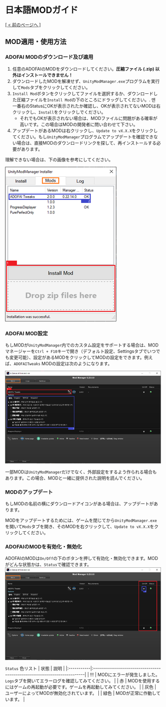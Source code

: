 # 日本語MODガイド
<ins>[[ < 前のページへ ]](./use-1.md)</ins>

## MOD適用・使用方法

### ADOFAI MODのダウンロード及び適用

1. 任意のADOFAIのMODをダウンロードしてください。**圧縮ファイル (.zip) 以外はインストールできません！**
2. ダウンロードしたMODを解凍せず、`UnityModManager.exe`プログラムを実行して`Mods`タブをクリックしてください。
3. `Install Mod`ボタンをクリックしてファイルを選択するか、ダウンロードした圧縮ファイルを`Install Mod`の下のところにドラッグしてください。. 맨 一番右のStatusにOKが表示されたか確認し、OKが表示されてないMODは右クリックし、`Install`をクリックしでください。
   * それでもOKが表示されない場合は、MODファイルに問題がある確率が高いです。この場合はMODの開発者に問い合わせて下さい。
5. アップデートがあるMODは右クリックし、`Update to vX.X.X`をクリックしてください。もし`UnityModManager`プログラムでアップデートを確認できない場合は、直接MODのダウンロードリンクを探して、再インストールする必要があります。

理解できない場合は、下の画像を参考にしてください。

![](./resources/use-2/image1.png)

### ADOFAI MOD設定

もしMODが`UnityModManager`内でのカスタム設定をサポートする場合は、MODマネージャーを`Ctrl + F10`キーで開き（デフォルト設定、Settingsタブでいつでも変更可能）、設定があるMODをクリックしてMODの設定をできます。例えば、`ADOFAITweaks` MODの設定は次のようになります。

![](./resources/use-2/image2.png)

一部MODは`UnityModManager`だけでなく、外部設定をするよう作られる場合もあります。この場合、MODと一緒に提供された説明を読んでください。 

### MODのアップデート

もしMODの名前の横にダウンロードアイコンがある場合は、アップデートがあります。

MODをアップデートするためには、ゲームを閉じてから`UnityModManager.exe`を開いて`Mods`タブを開き、そのMODを右クリックして、`Update to vX.X.X`をクリックしてください。

### ADOFAIのMODを有効化・無効化

ADOFAIのMODは`On/Off`の下のボタンを押して有効化・無効化できます。MODがどんな状態かは、`Status`で確認できます。![](./resources/use-2/image3.png)

`Status` 色リスト
| 状態       | 説明                                                                      |
|:-----------|:--------------------------------------------------------------------------|
| !!! | MODにエラーが発生しました。`Logs`タブを開いてエラーログを確認してみてください。 |
| 赤     | MODを使用するにはゲームの再起動が必要です。ゲームを再起動してみてください。                      |
| 灰色       | ユーザーによってMODが無効化されています。                                 |
| 緑色     | MODが正常に作動しています。                                           |